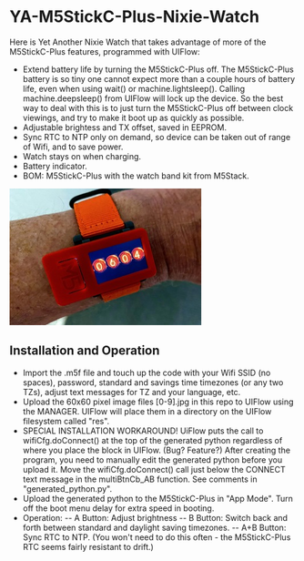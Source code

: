 # YA-M5StickC-Plus-Nixie-Watch

Here is Yet Another Nixie Watch that takes advantage of more of the M5StickC-Plus features, programmed with UIFlow:
- Extend battery life by turning the M5StickC-Plus off. The M5StickC-Plus battery is so tiny one cannot expect more than a couple hours of battery life, even when using wait() or machine.lightsleep(). Calling machine.deepsleep() from UIFlow will lock up the device. So the best way to deal with this is to just turn the M5StickC-Plus off between clock viewings, and try to make it boot up as quickly as possible. 
- Adjustable brightess and TX offset, saved in EEPROM.
- Sync RTC to NTP only on demand, so device can be taken out of range of Wifi, and to save power.
- Watch stays on when charging.
- Battery indicator.
- BOM: M5StickC-Plus with the watch band kit from M5Stack.

![Image of wristwatch in action](wrist.jpg)

## Installation and Operation
- Import the .m5f file and touch up the code with your Wifi SSID (no spaces), password, standard and savings time timezones (or any two TZs), adjust text messages for TZ and your language, etc.
- Upload the 60x60 pixel image files [0-9].jpg in this repo to UIFlow using the MANAGER. UIFlow will place them in a directory on the UIFlow filesystem called "res".
- SPECIAL INSTALLATION WORKAROUND! UiFlow puts the call to wifiCfg.doConnect() at the top of the generated python regardless of where you place the block in UIFlow. (Bug? Feature?) After creating the program, you need to manually edit the generated python before you upload it. Move the wifiCfg.doConnect() call just below the CONNECT text message in the multiBtnCb_AB function. See comments in "generated_python.py". 
- Upload the generated python to the M5StickC-Plus in "App Mode". Turn off the boot menu delay for extra speed in booting.
- Operation:
-- A Button: Adjust brightness
-- B Button: Switch back and forth between standard and daylight saving timezones.
-- A+B Button: Sync RTC to NTP. (You won't need to do this often - the M5StickC-Plus RTC seems fairly resistant to drift.)
